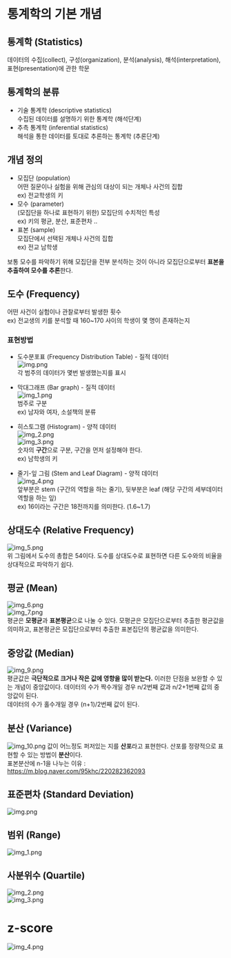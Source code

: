 # 통계학의 기본 개념
## 통계학 (Statistics)
데이터의 수집(collect), 구성(organization), 분석(analysis), 해석(interpretation),
표현(presentation)에 관한 학문

## 통계학의 분류
* 기술 통계학 (descriptive statistics)  
  수집된 데이터를 설명하기 위한 통계학 (해석단계)
* 추측 통계학 (inferential statistics)  
  해석을 통한 데이터를 토대로 추론하는 통계학 (추론단계)

## 개념 정의
* 모집단 (population)  
  어떤 질문이나 실험을 위해 관심의 대상이 되는 개체나 사건의 집합  
  ex) 전교학생의 키
* 모수 (parameter)  
  (모집단을 하나로 표현하기 위한) 모집단의 수치적인 특성  
  ex) 키의 평균, 분산, 표준편차 ..
* 표본 (sample)  
  모집단에서 선택된 개체나 사건의 집합  
  ex) 전교 남학생
  
보통 모수를 파악하기 위해 모집단을 전부 분석하는 것이 아니라 모집단으로부터 **표본을 추출하여 모수를 추론**한다.  

## 도수 (Frequency)
어떤 사건이 실험이나 관찰로부터 발생한 횟수  
ex) 전교생의 키를 분석할 때 160~170 사이의 학생이 몇 명이 존재하는지  

### 표현방법
* 도수분포표 (Frequency Distribution Table) - 질적 데이터  
  ![img.png](images/img.png)  
  각 범주의 데이터가 몇번 발생했는지를 표시  
* 막대그래프 (Bar graph) - 질적 데이터  
  ![img_1.png](images/img_1.png)  
  범주로 구분  
  ex) 남자와 여자, 소설책의 분류
* 히스토그램 (Histogram) - 양적 데이터  
  ![img_2.png](images/img_2.png)  
  ![img_3.png](images/img_3.png)  
  숫자의 **구간**으로 구분, 구간을 먼저 설정해야 한다.  
  ex) 남학생의 키
  
* 줄기-잎 그림 (Stem and Leaf Diagram) - 양적 데이터  
  ![img_4.png](images/img_4.png)  
  앞부분은 stem (구간의 역할을 하는 줄기), 뒷부분은 leaf (해당 구간의 세부데이터 역할을 하는 잎)  
  ex) 16이라는 구간은 18전까지를 의미한다. (1.6~1.7)

## 상대도수 (Relative Frequency)
![img_5.png](images/img_5.png)  
위 그림에서 도수의 총합은 54이다. 도수를 상대도수로 표현하면 다른 도수와의 비율을 상대적으로 파악하기 쉽다.

## 평균 (Mean)
![img_6.png](images/img_6.png)  
![img_7.png](images/img_7.png)  
평균은 **모평균**과 **표본평균**으로 나눌 수 있다. 
모평균은 모집단으로부터 추출한 평균값을 의미하고, 
표본평균은 모집단으로부터 추출한 표본집단의 평균값을 의미한다.

## 중앙값 (Median)
![img_9.png](images/img_9.png)  
평균값은 **극단적으로 크거나 작은 값에 영향을 많이 받는다.** 이러한 단점을 보완할 수 있는 개념이 중앙값이다.
데이터의 수가 짝수개일 경우 n/2번째 값과 n/2+1번째 값의 중앙값이 된다.  
데이터의 수가 홀수개일 경우 (n+1)/2번째 값이 된다.

## 분산 (Variance)
![img_10.png](images/img_10.png)
값이 어느정도 퍼저있는 지를 **산포**라고 표현한다. 산포를 정량적으로 표현할 수 있는 방법이 **분산**이다.  
표본분산에 n-1을 나누는 이유 : https://m.blog.naver.com/95khc/220282362093  

## 표준편차 (Standard Deviation)
![img.png](images/img_11.png)  

## 범위 (Range)
![img_1.png](images/img_12.png)  

## 사분위수 (Quartile)
![img_2.png](images/img_13.png)  
![img_3.png](images/img_14.png)  

# z-score
![img_4.png](images/img_15.png)
